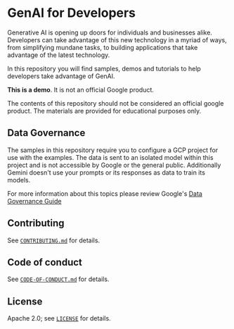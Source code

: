 # GenAI for Developers

Generative AI is opening up doors for individuals and businesses alike. Developers can take advantage of this new technology in a myriad of ways, from simplifying mundane tasks, to building applications that take advantage of the latest technology.

In this repository you will find samples, demos and tutorials to help developers take advantage of GenAI.

**This is a demo**. It is not an official Google product.

The contents of this repository should not be considered an official google product. The materials are provided for educational purposes only.

## Data Governance

The samples in this repository require you to configure a GCP project for use with the examples. The data is sent to an isolated model within this project and is not accessible by Google or the general public. Additionally Gemini doesn't use your prompts or its responses as data to train its models.

For more information about this topics please review Google's [Data Governance Guide](https://cloud.google.com/gemini/docs/discover/data-governance)

## Contributing

See [`CONTRIBUTING.md`](CONTRIBUTING.md) for details.

## Code of conduct

See [`CODE-OF-CONDUCT.md`](CODE-OF-CONDUCT.md) for details.

## License

Apache 2.0; see [`LICENSE`](LICENSE) for details.
